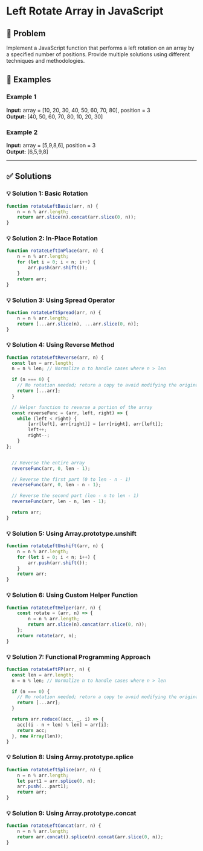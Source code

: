 # Left Rotate Array in JavaScript

## 📝 Problem

Implement a JavaScript function that performs a left rotation on an array by a specified number of positions. Provide multiple solutions using different techniques and methodologies.


## 📌 Examples

### Example 1

**Input:** array = [10, 20, 30, 40, 50, 60, 70, 80], position = 3  
**Output:** [40, 50, 60, 70, 80, 10, 20, 30]

### Example 2

**Input:** array = [5,9,8,6], position = 3  
**Output:** [6,5,9,8]

---

## ✅ Solutions

### 💡 Solution 1: Basic Rotation

```javascript
function rotateLeftBasic(arr, n) {
    n = n % arr.length;
    return arr.slice(n).concat(arr.slice(0, n));
}
```

### 💡 Solution 2: In-Place Rotation

```javascript
function rotateLeftInPlace(arr, n) {
    n = n % arr.length;
    for (let i = 0; i < n; i++) {
        arr.push(arr.shift());
    }
    return arr;
}
```

### 💡 Solution 3: Using Spread Operator

```javascript
function rotateLeftSpread(arr, n) {
    n = n % arr.length;
    return [...arr.slice(n), ...arr.slice(0, n)];
}
```

### 💡 Solution 4: Using Reverse Method

```javascript
function rotateLeftReverse(arr, n) {
  const len = arr.length;
  n = n % len; // Normalize n to handle cases where n > len

  if (n === 0) {
    // No rotation needed; return a copy to avoid modifying the original array
    return [...arr];
  }

  // Helper function to reverse a portion of the array
  const reverseFunc = (arr, left, right) => {
    while (left < right) {
        [arr[left], arr[right]] = [arr[right], arr[left]];
        left++;
        right--;
    }
};


  // Reverse the entire array
  reverseFunc(arr, 0, len - 1);

  // Reverse the first part (0 to len - n - 1)
  reverseFunc(arr, 0, len - n - 1);

  // Reverse the second part (len - n to len - 1)
  reverseFunc(arr, len - n, len - 1);

  return arr;
}
```

### 💡 Solution 5: Using Array.prototype.unshift

```javascript
function rotateLeftUnshift(arr, n) {
    n = n % arr.length;
    for (let i = 0; i < n; i++) {
        arr.push(arr.shift());
    }
    return arr;
}
```

### 💡 Solution 6: Using Custom Helper Function

```javascript
function rotateLeftHelper(arr, n) {
    const rotate = (arr, n) => {
        n = n % arr.length;
        return arr.slice(n).concat(arr.slice(0, n));
    };
    return rotate(arr, n);
}
```

### 💡 Solution 7: Functional Programming Approach

```javascript
function rotateLeftFP(arr, n) {
  const len = arr.length;
  n = n % len; // Normalize n to handle cases where n > len

  if (n === 0) {
    // No rotation needed; return a copy to avoid modifying the original array
    return [...arr];
  }

  return arr.reduce((acc, _, i) => {
    acc[(i - n + len) % len] = arr[i];
    return acc;
  }, new Array(len));
}
```

### 💡 Solution 8: Using Array.prototype.splice

```javascript
function rotateLeftSplice(arr, n) {
    n = n % arr.length;
    let part1 = arr.splice(0, n);
    arr.push(...part1);
    return arr;
}
```

### 💡 Solution 9: Using Array.prototype.concat

```javascript
function rotateLeftConcat(arr, n) {
    n = n % arr.length;
    return arr.concat().splice(n).concat(arr.slice(0, n));
}
```